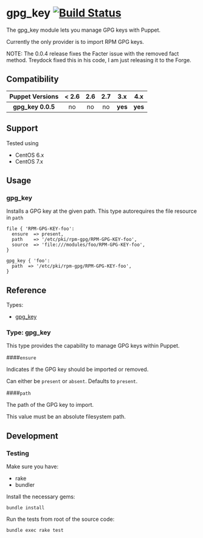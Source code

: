 # gpg_key [![Build Status](https://travis-ci.org/dhollinger/puppet-gpg_key.svg?branch=master)](https://travis-ci.org/dhollinger/puppet-gpg_key)

The gpg_key module lets you manage GPG keys with Puppet.

Currently the only provider is to import RPM GPG keys.

NOTE:
The 0.0.4 release fixes the Facter issue with the removed fact method. 
Treydock fixed this in his code, I am just releasing it to the Forge.

## Compatibility

| Puppet Versions   | < 2.6 | 2.6 | 2.7     | 3.x     |4.x      |
|:-----------------:|:-----:|:---:|:-------:|:-------:|:-------:|
| **gpg_key 0.0.5** | no    | no  | no      | **yes** | **yes** |

## Support

Tested using

* CentOS 6.x
* CentOS 7.x

## Usage

### gpg_key

Installs a GPG key at the given path.  This type autorequires the file resource in `path`

    file { 'RPM-GPG-KEY-foo':
      ensure  => present,
      path    => '/etc/pki/rpm-gpg/RPM-GPG-KEY-foo',
      source  => 'file:///modules/foo/RPM-GPG-KEY-foo',
    }

    gpg_key { 'foo':
      path  => '/etc/pki/rpm-gpg/RPM-GPG-KEY-foo',
    }

## Reference

Types:

* [gpg_key](#type-gpg_key)

### Type: gpg_key

This type provides the capability to manage GPG keys within Puppet.

####`ensure`

Indicates if the GPG key should be imported or removed.

Can either be `present` or `absent`.  Defaults to `present`.

####`path`

The path of the GPG key to import.

This value must be an absolute filesystem path.

## Development

### Testing

Make sure you have:

* rake
* bundler

Install the necessary gems:

    bundle install

Run the tests from root of the source code:

    bundle exec rake test
